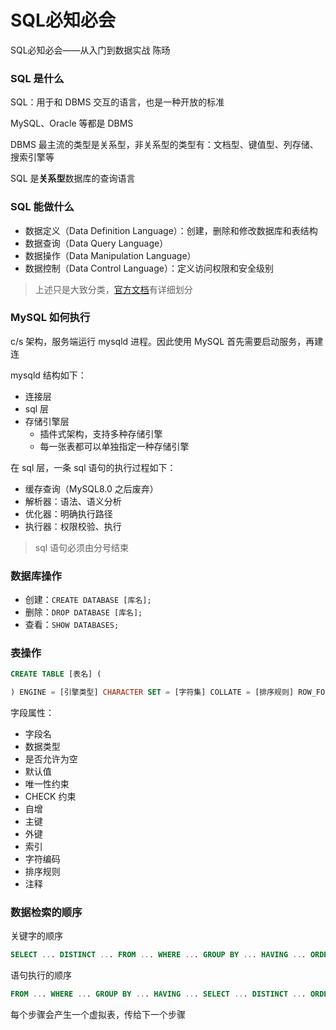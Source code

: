 # SQL必知必会

SQL必知必会——从入门到数据实战 陈旸


### SQL 是什么

SQL：用于和 DBMS 交互的语言，也是一种开放的标准

MySQL、Oracle 等都是 DBMS

DBMS 最主流的类型是关系型，非关系型的类型有：文档型、键值型、列存储、搜索引擎等

SQL 是**关系型**数据库的查询语言


### SQL 能做什么

- 数据定义（Data Definition Language）：创建，删除和修改数据库和表结构
- 数据查询（Data Query Language）
- 数据操作（Data Manipulation Language）
- 数据控制（Data Control Language）：定义访问权限和安全级别

> 上述只是大致分类，[官方文档](https://dev.mysql.com/doc/refman/8.0/en/sql-statements.html)有详细划分


### MySQL 如何执行

c/s 架构，服务端运行 mysqld 进程。因此使用 MySQL 首先需要启动服务，再建连

mysqld 结构如下：

- 连接层
- sql 层
- 存储引擎层
    - 插件式架构，支持多种存储引擎
    - 每一张表都可以单独指定一种存储引擎

在 sql 层，一条 sql 语句的执行过程如下：

- 缓存查询（MySQL8.0 之后废弃）
- 解析器：语法、语义分析
- 优化器：明确执行路径
- 执行器：权限校验、执行

> sql 语句必须由分号结束


### 数据库操作

- 创建：`CREATE DATABASE [库名];`
- 删除：`DROP DATABASE [库名];`
- 查看：`SHOW DATABASES;`


### 表操作

```sql
CREATE TABLE [表名] (

) ENGINE = [引擎类型] CHARACTER SET = [字符集] COLLATE = [排序规则] ROW_FORMAT = [行格式];
```

字段属性：

- 字段名
- 数据类型
- 是否允许为空
- 默认值
- 唯一性约束
- CHECK 约束
- 自增
- 主键
- 外键
- 索引
- 字符编码
- 排序规则
- 注释


### 数据检索的顺序

关键字的顺序

```sql
SELECT ... DISTINCT ... FROM ... WHERE ... GROUP BY ... HAVING ... ORDER BY ... LIMIT
```

语句执行的顺序

```sql
FROM ... WHERE ... GROUP BY ... HAVING ... SELECT ... DISTINCT ... ORDER BY ... LIMIT
```

每个步骤会产生一个虚拟表，传给下一个步骤



